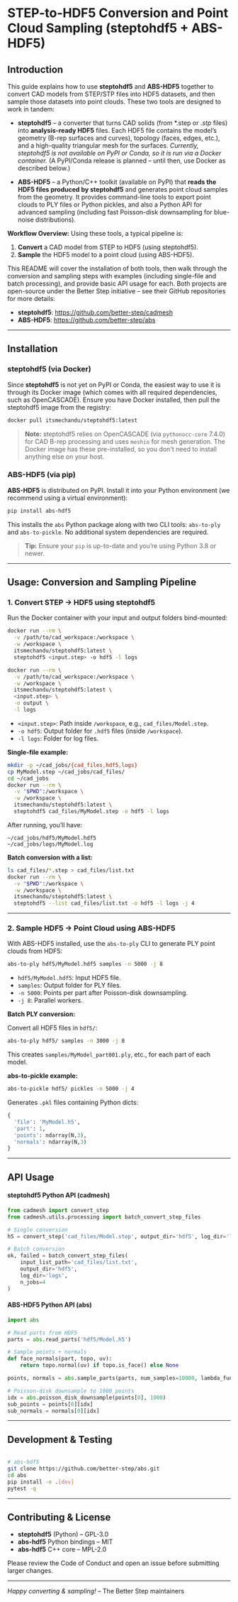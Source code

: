 # STEP-to-HDF5 Conversion and Point Cloud Sampling (steptohdf5 + ABS-HDF5)

## Introduction

This guide explains how to use **steptohdf5** and **ABS-HDF5** together to convert CAD models from STEP/STP files into HDF5 datasets, and then sample those datasets into point clouds. These two tools are designed to work in tandem:

- **steptohdf5** – a converter that turns CAD solids (from *.step or *.stp* files) into **analysis-ready HDF5** files. Each HDF5 file contains the model’s geometry (B-rep surfaces and curves), topology (faces, edges, etc.), and a high-quality triangular mesh for the surfaces. *Currently, steptohdf5 is not available on PyPI or Conda, so it is run via a Docker container.* (A PyPI/Conda release is planned – until then, use Docker as described below.)

- **ABS-HDF5** – a Python/C++ toolkit (available on PyPI) that **reads the HDF5 files produced by steptohdf5** and generates point cloud samples from the geometry. It provides command-line tools to export point clouds to PLY files or Python pickles, and also a Python API for advanced sampling (including fast Poisson-disk downsampling for blue-noise distributions).

**Workflow Overview:** Using these tools, a typical pipeline is:
1. **Convert** a CAD model from STEP to HDF5 (using steptohdf5).  
2. **Sample** the HDF5 model to a point cloud (using ABS-HDF5).  

This README will cover the installation of both tools, then walk through the conversion and sampling steps with examples (including single-file and batch processing), and provide basic API usage for each. Both projects are open-source under the Better Step initiative – see their GitHub repositories for more details:
- **steptohdf5**: https://github.com/better-step/cadmesh  
- **ABS-HDF5**: https://github.com/better-step/abs  

---

## Installation

### steptohdf5 (via Docker)

Since **steptohdf5** is not yet on PyPI or Conda, the easiest way to use it is through its Docker image (which comes with all required dependencies, such as OpenCASCADE). Ensure you have Docker installed, then pull the steptohdf5 image from the registry:

```bash
docker pull itsmechandu/steptohdf5:latest
```


> **Note:** steptohdf5 relies on OpenCASCADE (via `pythonocc-core` 7.4.0) for CAD B-rep processing and uses `meshio` for mesh generation. The Docker image has these pre-installed, so you don't need to install anything else on your host.

### ABS-HDF5 (via pip)

**ABS-HDF5** is distributed on PyPI. Install it into your Python environment (we recommend using a virtual environment):

```bash
pip install abs-hdf5
```

This installs the `abs` Python package along with two CLI tools: `abs-to-ply` and `abs-to-pickle`. No additional system dependencies are required.

> **Tip:** Ensure your `pip` is up-to-date and you’re using Python 3.8 or newer.

---

## Usage: Conversion and Sampling Pipeline

### 1. Convert STEP → HDF5 using steptohdf5

Run the Docker container with your input and output folders bind-mounted:

```bash
docker run --rm \
  -v /path/to/cad_workspace:/workspace \
  -w /workspace \
  itsmechandu/steptohdf5:latest \
  steptohdf5 <input.step> -o hdf5 -l logs

docker run --rm \
  -v /path/to/cad_workspace:/workspace \
  -w /workspace \
  itsmechandu/steptohdf5:latest \
  <input.step> \
  -o output \
  -l logs
```

- `<input.step>`: Path inside `/workspace`, e.g., `cad_files/Model.step`.  
- `-o hdf5`: Output folder for `.hdf5` files (inside `/workspace`).  
- `-l logs`: Folder for log files.

**Single-file example:**

```bash
mkdir -p ~/cad_jobs/{cad_files,hdf5,logs}
cp MyModel.step ~/cad_jobs/cad_files/
cd ~/cad_jobs
docker run --rm \
  -v "$PWD":/workspace \
  -w /workspace \
  itsmechandu/steptohdf5:latest \
  steptohdf5 cad_files/MyModel.step -o hdf5 -l logs

```

After running, you’ll have:
```
~/cad_jobs/hdf5/MyModel.hdf5
~/cad_jobs/logs/MyModel.log
```

**Batch conversion with a list:**

```bash
ls cad_files/*.step > cad_files/list.txt
docker run --rm \
  -v "$PWD":/workspace \
  -w /workspace \
  itsmechandu/steptohdf5:latest \
  steptohdf5 --list cad_files/list.txt -o hdf5 -l logs -j 4

```

---

### 2. Sample HDF5 → Point Cloud using ABS-HDF5

With ABS-HDF5 installed, use the `abs-to-ply` CLI to generate PLY point clouds from HDF5:

```bash
abs-to-ply hdf5/MyModel.hdf5 samples -n 5000 -j 8
```

- `hdf5/MyModel.hdf5`: Input HDF5 file.  
- `samples`: Output folder for PLY files.  
- `-n 5000`: Points per part after Poisson-disk downsampling.  
- `-j 8`: Parallel workers.

**Batch PLY conversion:**

Convert all HDF5 files in `hdf5/`:

```bash
abs-to-ply hdf5/ samples -n 3000 -j 8
```

This creates `samples/MyModel_part001.ply`, etc., for each part of each model.

**abs-to-pickle example:**

```bash
abs-to-pickle hdf5/ pickles -n 5000 -j 4
```

Generates `.pkl` files containing Python dicts:
```python
{
  'file': 'MyModel.h5',
  'part': 1,
  'points': ndarray(N,3),
  'normals': ndarray(N,3)
}
```

---

## API Usage

#### steptohdf5 Python API (cadmesh)

```python
from cadmesh import convert_step
from cadmesh.utils.processing import batch_convert_step_files

# Single conversion
h5 = convert_step('cad_files/Model.step', output_dir='hdf5', log_dir='logs')

# Batch conversion
ok, failed = batch_convert_step_files(
    input_list_path='cad_files/list.txt',
    output_dir='hdf5',
    log_dir='logs',
    n_jobs=4
)
```

#### ABS-HDF5 Python API (abs)

```python
import abs

# Read parts from HDF5
parts = abs.read_parts('hdf5/Model.h5')

# Sample points + normals
def face_normals(part, topo, uv):
    return topo.normal(uv) if topo.is_face() else None

points, normals = abs.sample_parts(parts, num_samples=10000, lambda_func=face_normals)

# Poisson-disk downsample to 1000 points
idx = abs.poisson_disk_downsample(points[0], 1000)
sub_points = points[0][idx]
sub_normals = normals[0][idx]
```

---

## Development & Testing

```bash

# abs-hdf5
git clone https://github.com/better-step/abs.git
cd abs
pip install -e .[dev]
pytest -q
```

---

## Contributing & License

- **steptohdf5** (Python) – GPL-3.0  
- **abs-hdf5** Python bindings – MIT  
- **abs-hdf5** C++ core – MPL-2.0  

Please review the Code of Conduct and open an issue before submitting larger changes.

---
*Happy converting & sampling!*  – The Better Step maintainers
